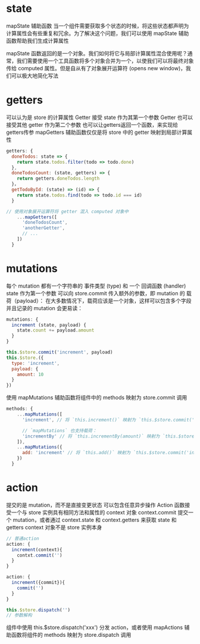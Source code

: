 # state
mapState 辅助函数
当一个组件需要获取多个状态的时候，将这些状态都声明为计算属性会有些重复和冗余。为了解决这个问题，我们可以使用 mapState 辅助函数帮助我们生成计算属性

mapState 函数返回的是一个对象。我们如何将它与局部计算属性混合使用呢？通常，我们需要使用一个工具函数将多个对象合并为一个，以使我们可以将最终对象传给 computed 属性。但是自从有了对象展开运算符 (opens new window)，我们可以极大地简化写法

# getters
可以认为是 store 的计算属性
Getter 接受 state 作为其第一个参数
Getter 也可以接受其他 getter 作为第二个参数
也可以让getters返回一个函数，来实现给getters传参
mapGetters 辅助函数仅仅是将 store 中的 getter 映射到局部计算属性
```js
getters: {
  doneTodos: state => {
    return state.todos.filter(todo => todo.done)
  },
  doneTodosCount: (state, getters) => {
    return getters.doneTodos.length
  }，
  getTodoById: (state) => (id) => {
    return state.todos.find(todo => todo.id === id)
  }

// 使用对象展开运算符将 getter 混入 computed 对象中
    ...mapGetters([
      'doneTodosCount',
      'anotherGetter',
      // ...
    ])
  }
```

# mutations
每个 mutation 都有一个字符串的 事件类型 (type) 和 一个 回调函数 (handler)
state 作为第一个参数
可以向 store.commit 传入额外的参数，即 mutation 的 载荷（payload）：
在大多数情况下，载荷应该是一个对象，这样可以包含多个字段并且记录的 mutation 会更易读：
```js
mutations: {
  increment (state, payload) {
    state.count += payload.amount
  }
}

this.$store.commit('increment', payload)
this.$store.({
  type: 'increment',
  payload: {
    amount: 10
  }
})
```
使用 mapMutations 辅助函数将组件中的 methods 映射为 store.commit 调用
```js
methods: {
    ...mapMutations([
      'increment', // 将 `this.increment()` 映射为 `this.$store.commit('increment')`

      // `mapMutations` 也支持载荷：
      'incrementBy' // 将 `this.incrementBy(amount)` 映射为 `this.$store.commit('incrementBy', amount)`
    ]),
    ...mapMutations({
      add: 'increment' // 将 `this.add()` 映射为 `this.$store.commit('increment')`
    })
  }
```

# action
提交的是 mutation，而不是直接变更状态
可以包含任意异步操作
Action 函数接受一个与 store 实例具有相同方法和属性的 context 对象
context.commit 提交一个 mutation，或者通过 context.state 和 context.getters 来获取 state 和 getters
context 对象不是 store 实例本身
```js
// 普通action
action: {
  increment(context){
    contxt.commit('')
  }
}

action: {
  increment({commit}){
    commit('')
  }
}

this.$store.dispatch('')
// 参数解构
```
组件中使用 this.$store.dispatch('xxx') 分发 action，或者使用 mapActions 辅助函数将组件的 methods 映射为 store.dispatch 调用